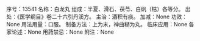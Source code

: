 序号：13541
名称：白龙丸
组成：半夏、滑石、茯苓、白矾（枯）各等分。
出处：《医学纲目》卷二十六引丹溪方。
主治：酒积有痰。
加减：None
功效：None
用法用量：口服。
制备方法：上为末，神曲糊为丸。
临床应用：None
各家论述：None
用药禁忌：None
附注：None
